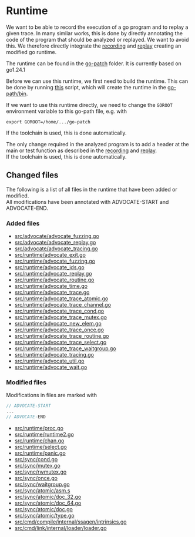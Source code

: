 # Runtime

We want to be able to record the execution of a go program and to
replay a given trace. In many similar works, this is done by directly
annotating the code of the program that should be analyzed or replayed.
We want to avoid this. We therefore directly integrate the [recording](recording.md)
and [replay](replay.md) creating an modified go runtime.

The runtime can be found in the [go-patch](../go-patch/) folder.
It is currently based on go1.24.1

Before we can use this runtime, we first need to build the runtime.
This can be done by running [this](../go-patch/src/make.bash) script,
which will create the runtime in the [go-path/bin](../go-patch/bin/).

If we want to use this runtime directly, we need to change the
`GOROOT` environment variable to this go-path file, e.g. with

```shell
export GOROOT=/home/.../go-patch
```

If the toolchain is used, this is done automatically.

The only change required in the analyzed program is to add
a header at the main or test function as described in the [recording](recording.md)
and [replay](replay.md).\
If the toolchain is used, this is done automatically.

## Changed files

The following is a list of all files in the runtime that have been added or modified.\
All modifications have been annotated with ADVOCATE-START and ADVOCATE-END.

### Added files

- [src/advocate/advocate_fuzzing.go](../go-patch/src/advocate/advocate_fuzzing.go)
- [src/advocate/advocate_replay.go](../go-patch/src/advocate/advocate_replay.go)
- [src/advocate/advocate_tracing.go](../go-patch/src/advocate/advocate_tracing.go)
- [src/runtime/advocate_exit.go](../go-patch/src/runtime/advocate_exit.go)
- [src/runtime/advocate_fuzzing.go](../go-patch/src/runtime/advocate_fuzzing.go)
- [src/runtime/advocate_ids.go](../go-patch/src/runtime/advocate_ids.go)
- [src/runtime/advocate_replay.go](../go-patch/src/runtime/advocate_replay.go)
- [src/runtime/advocate_routine.go](../go-patch/src/runtime/advocate_routine.go)
- [src/runtime/advocate_time.go](../go-patch/src/runtime/advocate_time.go)
- [src/runtime/advocate_trace.go](../go-patch/src/runtime/advocate_trace.go)
- [src/runtime/advocate_trace_atomic.go](../go-patch/src/runtime/advocate_trace_atomic.go)
- [src/runtime/advocate_trace_channel.go](../go-patch/src/runtime/advocate_trace_channel.go)
- [src/runtime/advocate_trace_cond.go](../go-patch/src/runtime/advocate_trace_cond.go)
- [src/runtime/advocate_trace_mutex.go](../go-patch/src/runtime/advocate_trace_mutex.go)
- [src/runtime/advocate_new_elem.go](../go-patch/src/runtime/advocate_trace_new_elem.go)
- [src/runtime/advocate_trace_once.go](../go-patch/src/runtime/advocate_trace_once.go)
- [src/runtime/advocate_trace_routine.go](../go-patch/src/runtime/advocate_trace_routine.go)
- [src/runtime/advocate_trace_select.go](../go-patch/src/runtime/advocate_trace_select.go)
- [src/runtime/advocate_trace_waitgroup.go](../go-patch/src/runtime/advocate_trace_waitgroup.go)
- [src/runtime/advocate_tracing.go](../go-patch/src/runtime/advocate_tracing.go)
- [src/runtime/advocate_util.go](../go-patch/src/runtime/advocate_util.go)
- [src/runtime/advocate_wait.go](../go-patch/src/runtime/advocate_wait.go)

### Modified files

Modifications in files are marked with

```go
// ADVOCATE-START
...
// ADVOCATE-END
```

- [src/runtime/proc.go](../go-patch/src/runtime/proc.go)
- [src/runtime/runtime2.go](../go-patch/src/runtime/runtime2.go)
- [src/runtime/chan.go](../go-patch/src/runtime/chan.go)
- [src/runtime/select.go](../go-patch/src/runtime/select.go)
- [src/runtime/panic.go](../go-patch/src/runtime/panic.go)
- [src/sync/cond.go](../go-patch/src/sync/cond.go)
- [src/sync/mutex.go](../go-patch/src/sync/mutex.go)
- [src/sync/rwmutex.go](../go-patch/src/sync/rwmutex.go)
- [src/sync/once.go](../go-patch/src/sync/once.go)
- [src/sync/waitgroup.go](../go-patch/src/sync/waitgroup.go)
- [src/sync/atomic/asm.s](../go-patch/src/sync/atomic/asm.s)
- [src/sync/atomic/doc_32.go](../go-patch/src/sync/atomic/doc_32.go)
- [src/sync/atomic/doc_64.go](../go-patch/src/sync/atomic/doc_64.go)
- [src/sync/atomic/doc.go](../go-patch/src/sync/atomic/doc.go)
- [src/sync/atomic/type.go](../go-patch/src/sync/atomic/type.go)
- [src/cmd/compile/internal/ssagen/intrinsics.go](../go-patch/src/cmd/compile/internal/ssagen/intrinsics.go)
- [src/cmd/link/internal/loader/loader.go](../go-patch/src/cmd/link/internal/loader/loader.go)